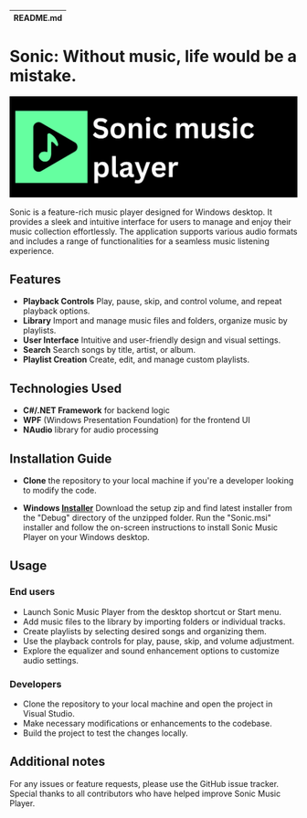 | README.md |
|:---|


# Sonic: Without music, life would be a mistake.

![](artwork/sonic_banner.png)


Sonic is a feature-rich music player designed for Windows desktop. It provides a sleek and intuitive interface for users to manage and enjoy their music collection effortlessly. The application supports various audio formats and includes a range of functionalities for a seamless music listening experience.


## Features

* **Playback Controls** Play, pause, skip, and control volume, and repeat playback options.
* **Library** Import and manage music files and folders, organize music by playlists.
* **User Interface** Intuitive and user-friendly design and visual settings.
* **Search** Search songs by title, artist, or album.
* **Playlist Creation** Create, edit, and manage custom playlists.



## Technologies Used

* **C#/.NET Framework** for backend logic
* **WPF** (Windows Presentation Foundation) for the frontend UI
* **NAudio** library for audio processing

  
## Installation Guide

* **Clone** the repository to your local machine if you're a developer looking to modify the code.

* **Windows [Installer](windows_installer/Sonic/Sonic_app_setup.zip)**
  Download the setup zip and find latest installer from the "Debug" directory of the unzipped folder.
Run the "Sonic.msi" installer and follow the on-screen instructions to install Sonic Music Player on your Windows desktop.


## Usage

### **End users**
* Launch Sonic Music Player from the desktop shortcut or Start menu.
* Add music files to the library by importing folders or individual tracks.
* Create playlists by selecting desired songs and organizing them.
* Use the playback controls for play, pause, skip, and volume adjustment.
* Explore the equalizer and sound enhancement options to customize audio settings.
  
### **Developers**
* Clone the repository to your local machine and open the project in Visual Studio.
* Make necessary modifications or enhancements to the codebase.
* Build the project to test the changes locally.


## Additional notes
For any issues or feature requests, please use the GitHub issue tracker.
Special thanks to all contributors who have helped improve Sonic Music Player.
